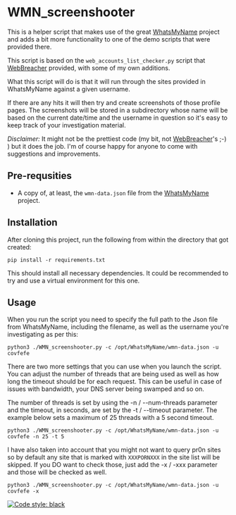 # WMN_screenshooter

This is a helper script that makes use of the great [WhatsMyName](https://github.com/WebBreacher/WhatsMyName) project and adds a bit more functionality to one of the demo scripts that were provided there.

This script is based on the `web_accounts_list_checker.py` script that [WebBreacher](https://github.com/WebBreacher) provided, with some of my own additions.

What this script will do is that it will run through the sites provided in WhatsMyName against a given username. 

If there are any hits it will then try and create screenshots of those profile pages. The screenshots will be stored in a subdirectory whose name will be based on the current date/time and the username in question so it's easy to keep track of your investigation material.

*Disclaimer:* It might not be the prettiest code (my bit, not [WebBreacher](https://github.com/WebBreacher)'s ;-) ) but it does the job. I'm of course happy for anyone to come with suggestions and improvements.

## Pre-requsities

* A copy of, at least, the `wmn-data.json` file from the [WhatsMyName](https://github.com/WebBreacher/WhatsMyName) project.

## Installation 

After cloning this project, run the following from within the directory that got created:

`pip install -r requirements.txt`

This should install all necessary dependencies. It could be recommended to try and use a virtual environment for this one.

## Usage

When you run the script you need to specify the full path to the Json file from WhatsMyName, including the filename, as well as the username you're investigating as per this:

`python3 ./WMN_screenshooter.py -c /opt/WhatsMyName/wmn-data.json -u covfefe`

There are two more settings that you can use when you launch the script. You can adjust the number of threads that are being used as well as how long the timeout should be for each request. This can be useful in case of issues with bandwidth, your DNS server being swamped and so on.

The number of threads is set by using the -n / --num-threads parameter and the timeout, in seconds, are set by the -t / --timeout parameter. The example below sets a maximum of 25 threads with a 5 second timeout.

`python3 ./WMN_screenshooter.py -c /opt/WhatsMyName/wmn-data.json -u covfefe -n 25 -t 5`

I have also taken into account that you might not want to query pr0n sites so by default any site that is marked with `XXXPORNXXX` in the site list will be skipped. If you DO want to check those, just add the -x / -xxx parameter and those will be checked as well.

`python3 ./WMN_screenshooter.py -c /opt/WhatsMyName/wmn-data.json -u covfefe -x`

[![Code style: black](https://img.shields.io/badge/code%20style-black-000000.svg)](https://github.com/psf/black)